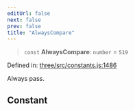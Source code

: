 ```yaml
---
editUrl: false
next: false
prev: false
title: "AlwaysCompare"
---
```


> `const` **AlwaysCompare**: `number` = `519`

Defined in: [three/src/constants.js:1486](https://github.com/DefinitelyMaybe/three-i18n/blob/fa57b79433d1c349ffb23a78727299c8d4190136/three/src/constants.js#L1486)

Always pass.

## Constant
